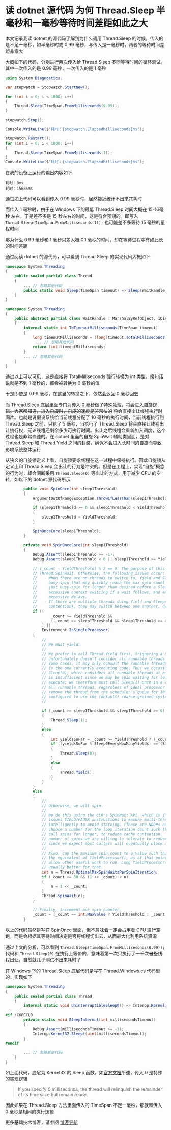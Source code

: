 # 读 dotnet 源代码 为何 Thread.Sleep 半毫秒和一毫秒等待时间差距如此之大

本文记录我读 dotnet 的源代码了解到为什么调用 Thread.Sleep 的时候，传入的是不足一毫秒，如半毫秒时或 0.99 毫秒，与传入是一毫秒时，两者的等待时间差距非常大

<!--more-->
<!-- CreateTime:2024/08/27 07:12:02 -->

<!-- 发布 -->
<!-- 博客 -->

大概如下的代码，分别进行两次传入给 Thread.Sleep 不同等待时间的循环测试。其中一次传入的是 0.99 毫秒，一次传入的是 1 毫秒

```csharp
using System.Diagnostics;

var stopwatch = Stopwatch.StartNew();

for (int i = 0; i < 1000; i++)
{
    Thread.Sleep(TimeSpan.FromMilliseconds(0.99));
}

stopwatch.Stop();

Console.WriteLine($"耗时：{stopwatch.ElapsedMilliseconds}ms");

stopwatch.Restart();
for (int i = 0; i < 1000; i++)
{
    Thread.Sleep(TimeSpan.FromMilliseconds(1));
}
Console.WriteLine($"耗时：{stopwatch.ElapsedMilliseconds}ms");
```

在我的设备上运行的输出内容如下

```
耗时：0ms
耗时：15665ms
```

通过如上代码可以看到传入 0.99 毫秒时，居然接近统计不出来其耗时

而传入 1 毫秒时，由于在 Windows 下的最低 Thread.Sleep 时间大概在 15-16毫秒 左右，于是差不多是 15 秒左右的时间，这是符合预期的。即写入 `Thread.Sleep(TimeSpan.FromMilliseconds(1));` 也可能差不多等待 15 毫秒的量程时间

那为什么 0.99 毫秒和 1 毫秒只差大概 0.1 毫秒的时间，却在等待过程中有如此长的时间差距

通过阅读 dotnet 的源代码，可以看到 Thread.Sleep 的实现代码大概如下

```csharp
namespace System.Threading
{
    public sealed partial class Thread
    {
        ... // 忽略其他代码
        public static void Sleep(TimeSpan timeout) => Sleep(WaitHandle.ToTimeoutMilliseconds(timeout));
    }
}

namespace System.Threading
{
    public abstract partial class WaitHandle : MarshalByRefObject, IDisposable
    {
        internal static int ToTimeoutMilliseconds(TimeSpan timeout)
        {
            long timeoutMilliseconds = (long)timeout.TotalMilliseconds;
             ... // 忽略其他代码
            return (int)timeoutMilliseconds;
        }
        ... // 忽略其他代码
    }
}
```

通过以上可以可见，这是直接将 TotalMilliseconds 强行转换为 int 类型，换句话说就是不到 1 毫秒的，都会被转换为 0 毫秒的值

于是即使是 0.99 毫秒，在这里的转换之下，依然会返回 0 毫秒回去

而 Thread.Sleep 底层里面专门为传入 0 毫秒做了特殊处理，~~将会进入自旋逻辑。大家都知道，进入自旋时，自旋的速度是非常快的~~ 将会直接出让线程执行时间片。也就是说假设系统给当前线程分配了 10 毫秒的执行时间，当前线程执行到 Thread.Sleep 之前，只花了 5 毫秒，当执行了 Thread.Sleep 将会直接让线程出让执行权，无论线程还剩余多少可执行时间。出让之后线程会重新加入调度，这个过程也是非常快速的。在 dotnet 里面的自旋 SpinWait 辅助类里面，是对 Thread.Sleep 和 Thread.Yield 之间的封装，确保不会进入长时间的自旋而导致影响系统整体运行

从狭义的自旋锁定义上看，自旋锁要求线程在这一过程中保持执行。因此自旋锁从定义上和 Thread.Sleep 会出让的行为是冲突的。但是在工程上，实现“自旋”概念的行为时，却会间断采用 `Thread.Sleep(0)` 等出让的方式，用于减少 CPU 的空转，如以下的 dotnet 源代码所示

```csharp
        public void SpinOnce(int sleep1Threshold)
        {
            ArgumentOutOfRangeException.ThrowIfLessThan(sleep1Threshold, -1);

            if (sleep1Threshold >= 0 && sleep1Threshold < YieldThreshold)
            {
                sleep1Threshold = YieldThreshold;
            }

            SpinOnceCore(sleep1Threshold);
        }

        private void SpinOnceCore(int sleep1Threshold)
        {
            Debug.Assert(sleep1Threshold >= -1);
            Debug.Assert(sleep1Threshold < 0 || sleep1Threshold >= YieldThreshold);

            // (_count - YieldThreshold) % 2 == 0: The purpose of this check is to interleave Thread.Yield/Sleep(0) with
            // Thread.SpinWait. Otherwise, the following issues occur:
            //   - When there are no threads to switch to, Yield and Sleep(0) become no-op and it turns the spin loop into a
            //     busy-spin that may quickly reach the max spin count and cause the thread to enter a wait state, or may
            //     just busy-spin for longer than desired before a Sleep(1). Completing the spin loop too early can cause
            //     excessive context switcing if a wait follows, and entering the Sleep(1) stage too early can cause
            //     excessive delays.
            //   - If there are multiple threads doing Yield and Sleep(0) (typically from the same spin loop due to
            //     contention), they may switch between one another, delaying work that can make progress.
            if ((
                    _count >= YieldThreshold &&
                    ((_count >= sleep1Threshold && sleep1Threshold >= 0) || (_count - YieldThreshold) % 2 == 0)
                ) ||
                Environment.IsSingleProcessor)
            {
                //
                // We must yield.
                //
                // We prefer to call Thread.Yield first, triggering a SwitchToThread. This
                // unfortunately doesn't consider all runnable threads on all OS SKUs. In
                // some cases, it may only consult the runnable threads whose ideal processor
                // is the one currently executing code. Thus we occasionally issue a call to
                // Sleep(0), which considers all runnable threads at equal priority. Even this
                // is insufficient since we may be spin waiting for lower priority threads to
                // execute; we therefore must call Sleep(1) once in a while too, which considers
                // all runnable threads, regardless of ideal processor and priority, but may
                // remove the thread from the scheduler's queue for 10+ms, if the system is
                // configured to use the (default) coarse-grained system timer.
                //

                if (_count >= sleep1Threshold && sleep1Threshold >= 0)
                {
                    Thread.Sleep(1);
                }
                else
                {
                    int yieldsSoFar = _count >= YieldThreshold ? (_count - YieldThreshold) / 2 : _count;
                    if ((yieldsSoFar % Sleep0EveryHowManyYields) == (Sleep0EveryHowManyYields - 1))
                    {
                        Thread.Sleep(0);
                    }
                    else
                    {
                        Thread.Yield();
                    }
                }
            }
            else
            {
                //
                // Otherwise, we will spin.
                //
                // We do this using the CLR's SpinWait API, which is just a busy loop that
                // issues YIELD/PAUSE instructions to ensure multi-threaded CPUs can react
                // intelligently to avoid starving. (These are NOOPs on other CPUs.) We
                // choose a number for the loop iteration count such that each successive
                // call spins for longer, to reduce cache contention.  We cap the total
                // number of spins we are willing to tolerate to reduce delay to the caller,
                // since we expect most callers will eventually block anyway.
                //
                // Also, cap the maximum spin count to a value such that many thousands of CPU cycles would not be wasted doing
                // the equivalent of YieldProcessor(), as at that point SwitchToThread/Sleep(0) are more likely to be able to
                // allow other useful work to run. Long YieldProcessor() loops can help to reduce contention, but Sleep(1) is
                // usually better for that.
                int n = Thread.OptimalMaxSpinWaitsPerSpinIteration;
                if (_count <= 30 && (1 << _count) < n)
                {
                    n = 1 << _count;
                }
                Thread.SpinWait(n);
            }

            // Finally, increment our spin counter.
            _count = (_count == int.MaxValue ? YieldThreshold : _count + 1);
        }
```

以上的代码虽然是写在 SpinOnce 里面，但不意味着一定会占用着 CPU 进行空跑，而是会根据其等待时间决定是否将线程切出去，从而最大化利用系统资源

通过上文的分析，可以看到 `Thread.Sleep(TimeSpan.FromMilliseconds(0.99));` 代码和 `Thread.Sleep(0)` 在执行上等价的，意味着第一次只执行了一千次~~自旋~~线程出让，自然就几乎测试不出来耗时了

在 Windows 下的 Thread.Sleep 底层代码是写在 Thread.Windows.cs 代码里的，实现如下

```csharp
namespace System.Threading
{
    public sealed partial class Thread
    {
        internal static void UninterruptibleSleep0() => Interop.Kernel32.Sleep(0);

#if !CORECLR
        private static void SleepInternal(int millisecondsTimeout)
        {
            Debug.Assert(millisecondsTimeout >= -1);
            Interop.Kernel32.Sleep((uint)millisecondsTimeout);
        }
#endif

        ... // 忽略其他代码
    }
}
```

如上面代码，底层为 Kernel32 的 Sleep 函数，如[官方文档](https://learn.microsoft.com/en-us/windows/win32/api/synchapi/nf-synchapi-sleep)所述，传入 0 是特殊的实现逻辑

> If you specify 0 milliseconds, the thread will relinquish the remainder of its time slice but remain ready.

因此如果在 Thread.Sleep 方法里面传入的 TimeSpan 不足一毫秒，那就和传入 0 毫秒是相同的执行逻辑

更多基础技术博客，请参阅 [博客导航](https://blog.lindexi.com/post/%E5%8D%9A%E5%AE%A2%E5%AF%BC%E8%88%AA.html )
